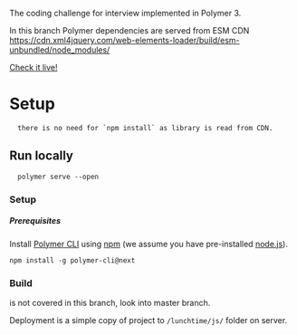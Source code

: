The coding challenge for interview implemented in Polymer 3.

In this branch Polymer dependencies are served from ESM CDN 
https://cdn.xml4jquery.com/web-elements-loader/build/esm-unbundled/node_modules/

[Check it live!](http://simulationlabs.com/lunchtime/js/)

# Setup
      there is no need for `npm install` as library is read from CDN.
      

## Run locally
      polymer serve --open

### Setup

##### Prerequisites

Install [Polymer CLI](https://github.com/Polymer/polymer-cli) using
[npm](https://www.npmjs.com) (we assume you have pre-installed [node.js](https://nodejs.org)).

    npm install -g polymer-cli@next

### Build
is not covered in this branch, look into master branch.

Deployment is a simple copy of project to `/lunchtime/js/` folder on server.
